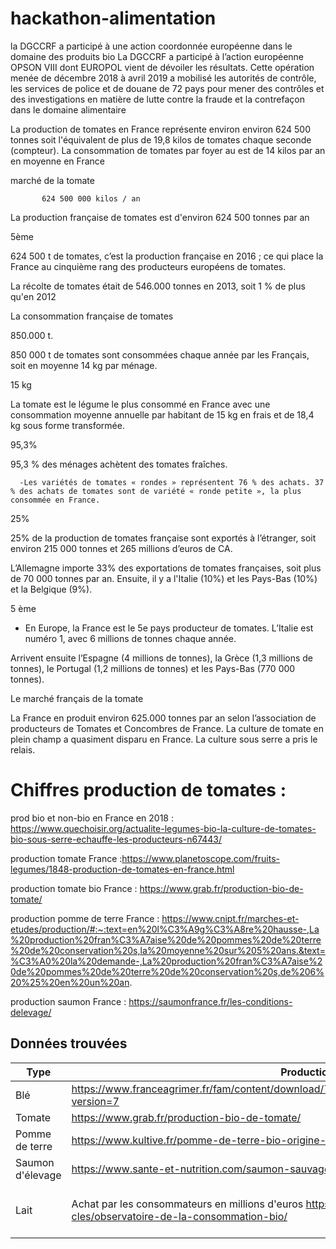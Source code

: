 # hackathon-alimentation
la DGCCRF a participé à une action coordonnée européenne dans le domaine des produits bio
La DGCCRF a participé à l’action européenne OPSON VIII dont EUROPOL vient de dévoiler les résultats. Cette opération menée de décembre 2018 à avril 2019 a mobilisé les autorités de contrôle, les services de police et de douane de 72 pays pour mener des contrôles et des investigations en matière de lutte contre la fraude et la contrefaçon dans le domaine alimentaire

La production de tomates en France représente environ environ 624 500 tonnes soit l'équivalent de plus de 19,8 kilos de tomates chaque seconde (compteur). La consommation de tomates par foyer au est de 14 kilos par an en moyenne en France

 marché de la tomate 


           624 500 000 kilos / an
La production française de tomates est d'environ 624 500 tonnes par an

 

5ème

624 500 t de tomates, c’est la production française en 2016 ; ce qui place la France au cinquième rang des producteurs européens de tomates.



La récolte de tomates était de 546.000 tonnes en 2013, soit 1 % de plus qu'en 2012

 

 

La consommation française de tomates

 

850.000 t.


850 000 t de tomates sont consommées chaque année par les Français, soit en moyenne 14 kg par ménage.
 

 15 kg

La tomate est le légume le plus consommé en France avec une consommation moyenne annuelle par habitant de 15 kg en frais et de 18,4 kg sous forme transformée.

95,3%

95,3 % des ménages achètent des tomates fraîches.



      -Les variétés de tomates « rondes » représentent 76 % des achats. 37 % des achats de tomates sont de variété « ronde petite », la plus consommée en France. 

 



25%

25% de la production de tomates française sont exportés  à l’étranger, soit environ 215 000 tonnes et  265 millions d’euros de CA. 



 L’Allemagne importe 33% des exportations de tomates françaises, soit plus de 70 000 tonnes par an. Ensuite, il y a l'Italie (10%) et les Pays-Bas (10%) et la Belgique (9%).

 

5 ème

   - En Europe, la France est le 5e pays producteur de tomates. L’Italie est numéro 1, avec 6 millions de tonnes chaque année.



Arrivent ensuite l’Espagne (4 millions de tonnes), la Grèce (1,3 millions de tonnes), le Portugal (1,2 millions de tonnes) et les Pays-Bas (770 000 tonnes).

 

Le marché français de la tomate





La France en produit environ 625.000 tonnes par an selon l’association de producteurs de Tomates et Concombres de France.  La culture de tomate en plein champ a quasiment disparu en France. La culture sous serre a pris le relais.

# Chiffres production de tomates :

prod bio et non-bio en France en 2018 : https://www.quechoisir.org/actualite-legumes-bio-la-culture-de-tomates-bio-sous-serre-echauffe-les-producteurs-n67443/


production tomate France :https://www.planetoscope.com/fruits-legumes/1848-production-de-tomates-en-france.html

production tomate bio France : https://www.grab.fr/production-bio-de-tomate/

production pomme de terre France : https://www.cnipt.fr/marches-et-etudes/production/#:~:text=en%20l%C3%A9g%C3%A8re%20hausse-,La%20production%20fran%C3%A7aise%20de%20pommes%20de%20terre%20de%20conservation%20s,la%20moyenne%20sur%205%20ans.&text=%C3%A0%20la%20demande-,La%20production%20fran%C3%A7aise%20de%20pommes%20de%20terre%20de%20conservation%20s,de%206%20%25%20en%20un%20an.

production saumon France : https://saumonfrance.fr/les-conditions-delevage/


## Données trouvées

| Type | Production AB en France | Consommation en France | Export |
| -------- | ------- | -------- | ------- |
| Blé | https://www.franceagrimer.fr/fam/content/download/70469/document/FICHE_FILIERE_CEREALES_BIO_2023.pdf?version=7 |https://www.intercereales.com/la-filiere-ble-farine-pain-biscuits-et-biscottes-en-chiffres#:~:text=En%20France%2C%20on%20en%20%C3%A9value,5%2C7%20kg%2Fpersonne. | | 
| Tomate |https://www.grab.fr/production-bio-de-tomate/ | | |  
| Pomme de terre | https://www.kultive.fr/pomme-de-terre-bio-origine-france/| | | 
| Saumon d'élevage |https://www.sante-et-nutrition.com/saumon-sauvage-bio/ | | | 
| Lait | Achat par les consommateurs en millions d'euros https://www.agencebio.org/vos-outils/les-chiffres-cles/observatoire-de-la-consommation-bio/ | | https://www.produire-bio.fr/wp-content/uploads/2019/06/ETUDE_Filieres-lait-bio-en-Europe_oct2017_IDELE_DEE-482.pdf | 
